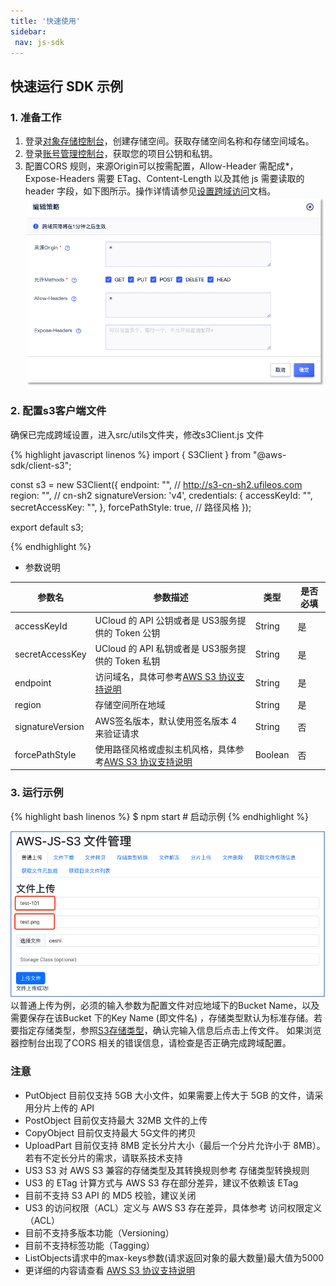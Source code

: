 ```yaml
--- 
title: '快速使用'
sidebar:
 nav: js-sdk
---
```


## 快速运行 SDK 示例
### 1. 准备工作
1. 登录[对象存储控制台](https://console.ucloud.cn/ufile/ufile)，创建存储空间。获取存储空间名称和存储空间域名。
2. 登录[账号管理控制台](https://console.ucloud.cn/uaccount/api_manage)，获取您的项目公钥和私钥。
3. 配置CORS 规则，来源Origin可以按需配置，Allow-Header 需配成*，Expose-Headers 需要 ETag、Content-Length 以及其他 js 需要读取的 header 字段，如下图所示。操作详情请参见[设置跨域访问](https://docs.ucloud.cn/ufile/guide/cors)文档。
![image-cors](img/cors.png)

### 2. 配置s3客户端文件
  确保已完成跨域设置，进入src/utils文件夹，修改s3Client.js 文件

    
<div class="copyable" markdown="1">
{% highlight javascript linenos %}
import { S3Client } from "@aws-sdk/client-s3";

const s3 = new S3Client({
    endpoint: "",  // http://s3-cn-sh2.ufileos.com
    region: "",    // cn-sh2
    signatureVersion: 'v4',
    credentials: {
        accessKeyId: "",
        secretAccessKey: "",
    },
    forcePathStyle: true,   // 路径风格
});

export default s3;

{% endhighlight %}
</div>

* 参数说明

| 参数名            | 参数描述                                                                 | 类型     | 是否必填 |
| ----------------- | ----------------------------------------------------------------------- | -------- | -------- |
| accessKeyId       | UCloud 的 API 公钥或者是 US3服务提供的 Token 公钥                       | String   | 是        |
| secretAccessKey   | UCloud 的 API 私钥或者是 US3服务提供的 Token 私钥                       | String   | 是        |
| endpoint          | 访问域名，具体可参考[AWS S3 协议支持说明](https://docs.ucloud.cn/ufile/s3/s3_introduction)                                 | String   | 是        |
| region            | 存储空间所在地域                                                       | String   | 是        |
| signatureVersion  | AWS签名版本，默认使用签名版本 4 来验证请求                             | String   | 否        |
| forcePathStyle    | 使用路径风格或虚拟主机风格，具体参考[AWS S3 协议支持说明](https://docs.ucloud.cn/ufile/s3/s3_introduction)                | Boolean  | 否        |

### 3. 运行示例

<div class="copyable" markdown="1">
{% highlight bash linenos %}
$ npm start   # 启动示例
{% endhighlight %}
</div>

 ![image-demo](img/demo.png)
	以普通上传为例，必须的输入参数为配置文件对应地域下的Bucket Name，以及需要保存在该Bucket 下的Key Name (即文件名) ，存储类型默认为标准存储。若要指定存储类型，参照[S3存储类型](https://docs.ucloud.cn/ufile/s3/s3_introduction)，确认完输入信息后点击上传文件。
	如果浏览器控制台出现了CORS 相关的错误信息，请检查是否正确完成跨域配置。
	
### 注意
* PutObject 目前仅支持 5GB 大小文件，如果需要上传大于 5GB 的文件，请采用分片上传的 API
* PostObject 目前仅支持最大 32MB 文件的上传
* CopyObject 目前仅支持最大 5G文件的拷贝
* UploadPart 目前仅支持 8MB 定长分片大小（最后一个分片允许小于 8MB）。若有不定长分片的需求，请联系技术支持
* US3 S3 对 AWS S3 兼容的存储类型及其转换规则参考 存储类型转换规则
* US3 的 ETag 计算方式与 AWS S3 存在部分差异，建议不依赖该 ETag
* 目前不支持 S3 API 的 MD5 校验，建议关闭
* US3 的访问权限（ACL）定义与 AWS S3 存在差异，具体参考 访问权限定义（ACL）
* 目前不支持多版本功能（Versioning）
* 目前不支持标签功能（Tagging）
* ListObjects请求中的max-keys参数(请求返回对象的最大数量)最大值为5000
* 更详细的内容请查看 [AWS S3 协议支持说明](https://docs.ucloud.cn/ufile/s3/s3_introduction)



